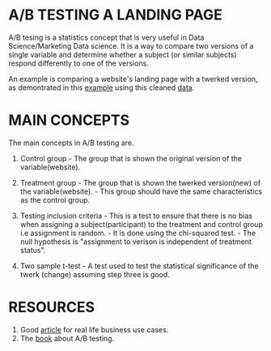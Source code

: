 # A/B TESTING A LANDING PAGE

A/B tesing is a statistics concept that is very useful in Data Science/Marketing Data science.
It is a way to compare two versions of a single variable and determine whether a subject (or similar subjects) respond differently to one of the versions.

An example is comparing a website's landing page with a twerked version, as demontrated in this [example](https://github.com/KevinLolochum/A-B-Testing/blob/main/A_B_testing_a_landing_page.ipynb) using this cleaned [data](https://github.com/KevinLolochum/A-B-Testing/blob/main/abtest.csv).

# MAIN CONCEPTS

The main concepts in A/B testing are.
1. Control group - The group that is shown the original version of the variable(website).
2. Treatment group - The group that is shown the twerked version(new) of the variable(website).
                   - This group should have the same characteristics as the control group.
3. Testing inclusion criteria - This is a test to ensure that there is no bias when assigning a subject(participant) to the
                                treatment and control group i.e assignment is random.
                              - It is done using the chi-squared test.
                              - The null hypothesis is "assignment to verison is independent of treatment status".
                              
4. Two sample t-test - A test used to test the statistical significance of the twerk (change) assuming step three is good.

# RESOURCES
1. Good [article](https://www.datasciencecentral.com/profiles/blogs/a-b-testing-in-one-picture) for real life business use cases.
2. The [book](https://www.oreilly.com/library/view/ab-testing-the/9781118536094/) about A/B testing.
